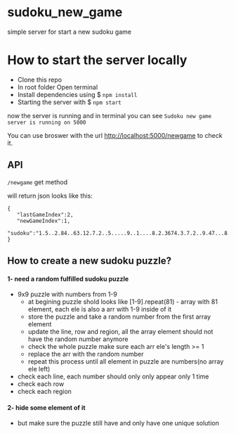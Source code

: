 # sudoku_new_game
simple server for start a new sudoku game

# How to start the server locally

- Clone this repo
- In root folder Open terminal
- Install dependencies using $ `npm install`
- Starting the server with $ `npm start`

now the server is running and in terminal you can see `Sudoku new game server is running on 5000`

You can use broswer with the url [http://localhost:5000/newgame](http://localhost:5000/newgame) to check it.

## API

`/newgame` get method

  will return json looks like this:
  ```
  {
     "lastGameIndex":2,
     "newGameIndex":1,
     "sudoku":"1.5..2.84..63.12.7.2..5.....9..1....8.2.3674.3.7.2..9.47...8..1..16....926914.37."
  }
  ```

  ## How to create a new sudoku puzzle?

  #### 1- need a random fulfilled sudoku puzzle
  - 9x9 puzzle with numbers from 1-9
     - at begining puzzle shold looks like [1-9].repeat(81) - array with 81 element, each ele is also a arr with 1-9 inside of it
     - store the puzzle and take a random number from the first array element
     - update the line, row and region, all the array element should not have the random number anymore
     - check the whole puzzle make sure each arr ele's length >= 1
     - replace the arr with the random number
     - repeat this process until all element in puzzle are numbers(no array ele left)
  - check each line, each number should only only appear only 1 time
  - check each row
  - check each region
   
  #### 2- hide some element of it
  - but make sure the puzzle still have and only have one unique solution
         